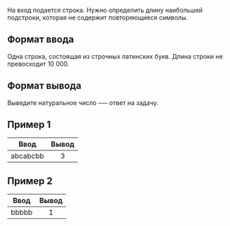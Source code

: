 На вход подается строка. Нужно определить длину наибольшей подстроки, которая не содержит повторяющиеся символы.

## Формат ввода

Одна строка, состоящая из строчных латинских букв. Длина строки не превосходит 10 000.

## Формат вывода

Выведите натуральное число —– ответ на задачу.

## Пример 1
| Ввод                               | Вывод                              | 
| ---------------------------------- |:----------------------------------:|
| abcabcbb                           | 3                                  |

## Пример 2
| Ввод                               | Вывод                              | 
| ---------------------------------- |:----------------------------------:|
| bbbbb                              | 1                                  |

